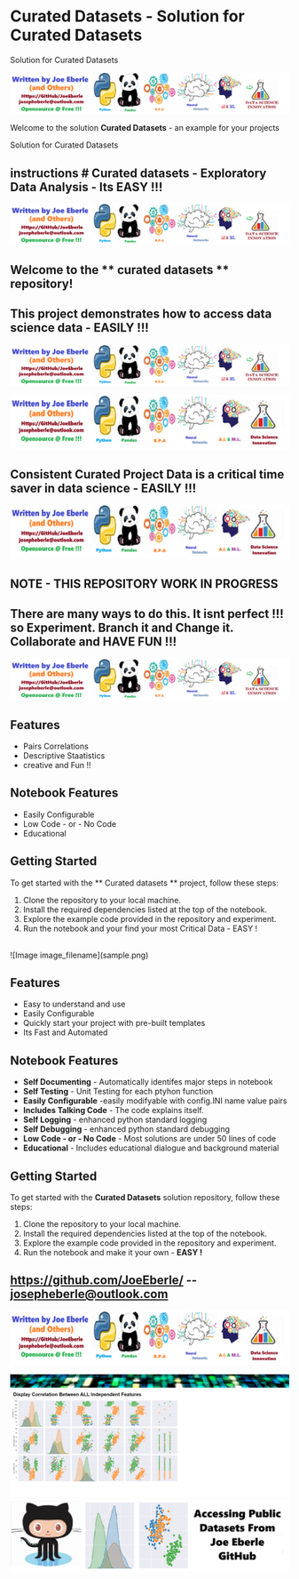 
# Curated Datasets - Solution for Curated Datasets
Solution for Curated Datasets

![Image image_filename](code.png)

Welcome to the solution **Curated Datasets** - an example for your projects

Solution for Curated Datasets
## instructions # Curated datasets  - Exploratory Data Analysis - Its EASY !!!   


![Code Logo](code.png)

## Welcome to the ** curated datasets ** repository! 
## This project demonstrates how to access data science data - EASILY  !!! 

![Sample Code Logo](sample.png)

![Developer Logo](developer.png)

## Consistent Curated Project Data is a critical time saver in data science -  EASILY  !!!  

![Developer Logo](developer.png)

## NOTE - THIS REPOSITORY WORK IN PROGRESS 

## There are many ways to do this. It isnt perfect !!! so Experiment. Branch it and Change it. Collaborate and HAVE FUN !!! 

![Sample Code Logo](sample.png)

## Features


- Pairs Correlations 
- Descriptive Staatistics
- creative and Fun !!


## Notebook Features

- Easily Configurable
- Low Code - or - No Code
- Educational 

## Getting Started

To get started with the **  Curated datasets ** project, follow these steps:

1. Clone the repository to your local machine.
2. Install the required dependencies listed at the top of the notebook.
3. Explore the example code provided in the repository and experiment.
4. Run the notebook and your find your most Critical Data - EASY !






<br>
![Image image_filename](sample.png)

## Features
- Easy to understand and use  
- Easily Configurable 
- Quickly start your project with pre-built templates
- Its Fast and Automated

## Notebook Features
- **Self Documenting** - Automatically identifes major steps in notebook 
- **Self Testing** - Unit Testing for each ptyhon function
- **Easily Configurable** -easily modifyable with config.INI name value pairs
- **Includes Talking Code** - The code explains itself.
- **Self Logging** - enhanced python standard logging   
- **Self Debugging** - enhanced python standard debugging
- **Low Code - or - No Code** - Most solutions are under 50 lines of code
- **Educational** - Includes educational dialogue and background material
    
## Getting Started
To get started with the **Curated Datasets** solution repository, follow these steps:
1. Clone the repository to your local machine.
2. Install the required dependencies listed at the top of the notebook.
3. Explore the example code provided in the repository and experiment.
4. Run the notebook and make it your own - **EASY !**
    
## https://github.com/JoeEberle/ -- josepheberle@outlook.com 
    
![Developer](developer.png)

![Brand](brand.png)
    ![additional_image](correlation.png)  <br>![additional_image](datasets.png)  <br>